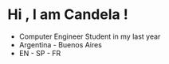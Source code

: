 #  Hi , I am Candela ! 

  - Computer Engineer Student in my last year
  - Argentina - Buenos Aires
  - EN - SP - FR









                    








